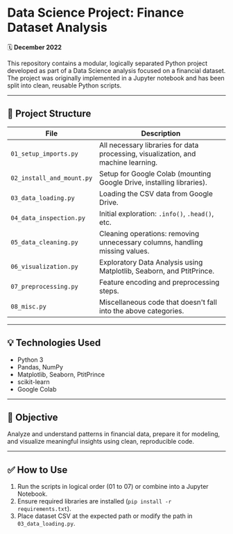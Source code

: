 # Data Science Project: Finance Dataset Analysis

🗓️ **December 2022**

This repository contains a modular, logically separated Python project developed as part of a Data Science analysis focused on a financial dataset. The project was originally implemented in a Jupyter notebook and has been split into clean, reusable Python scripts.

---

## 📂 Project Structure

| File | Description |
|------|-------------|
| `01_setup_imports.py` | All necessary libraries for data processing, visualization, and machine learning. |
| `02_install_and_mount.py` | Setup for Google Colab (mounting Google Drive, installing libraries). |
| `03_data_loading.py` | Loading the CSV data from Google Drive. |
| `04_data_inspection.py` | Initial exploration: `.info()`, `.head()`, etc. |
| `05_data_cleaning.py` | Cleaning operations: removing unnecessary columns, handling missing values. |
| `06_visualization.py` | Exploratory Data Analysis using Matplotlib, Seaborn, and PtitPrince. |
| `07_preprocessing.py` | Feature encoding and preprocessing steps. |
| `08_misc.py` | Miscellaneous code that doesn't fall into the above categories. |

---

## 💡 Technologies Used

- Python 3
- Pandas, NumPy
- Matplotlib, Seaborn, PtitPrince
- scikit-learn
- Google Colab

---

## 🧠 Objective

Analyze and understand patterns in financial data, prepare it for modeling, and visualize meaningful insights using clean, reproducible code.

---

## ✅ How to Use

1. Run the scripts in logical order (01 to 07) or combine into a Jupyter Notebook.
2. Ensure required libraries are installed (`pip install -r requirements.txt`).
3. Place dataset CSV at the expected path or modify the path in `03_data_loading.py`.



